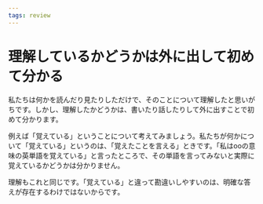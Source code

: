 ```yaml
---
tags: review
---
```


# 理解しているかどうかは外に出して初めて分かる

私たちは何かを読んだり見たりしただけで、そのことについて理解したと思いがちです。しかし、理解したかどうかは、書いたり話したりして外に出すことで初めて分かります。

例えば「覚えている」ということについて考えてみましょう。私たちが何かについて「覚えている」というのは、「覚えたことを言える」ときです。「私はooの意味の英単語を覚えている」と言ったところで、その単語を言ってみないと実際に覚えているかどうかは分かりません。

理解もこれと同じです。「覚えている」と違って勘違いしやすいのは、明確な答えが存在するわけではないからです。

